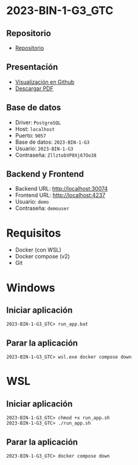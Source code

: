 # 2023-BIN-1-G3_GTC
## Repositorio
* [Repositorio](https://github.com/CampusDual/2023-BIN-1-G3_GTC)
## Presentación
* [Visualización en Github](https://github.com/CampusDual/2023-BIN-1-G3_GTC/blob/main/Presentacion%20GTC.pdf)
* [Descargar PDF](https://raw.github.com/CampusDual/2023-BIN-1-G3_GTC/main/Presentacion%20GTC.pdf)
## Base de datos
* Driver: `PostgreSQL`
* Host: `localhost`
* Puerto: `9057`
* Base de datos: `2023-BIN-1-G3`
* Usuario: `2023-BIN-1-G3`
* Contraseña: `ZllztobVP8Xj67Oo38`
## Backend y Frontend
* Backend URL: [http://localhost:30074](http://localhost:30074)
* Frontend URL: [http://localhost:4237](http://localhost:4237)
* Usuario: `demo`
* Contraseña: `demouser`

# Requisitos
* Docker (con WSL)
* Docker compose (v2)
* Git

# Windows
## Iniciar aplicación
```
2023-BIN-1-G3_GTC> run_app.bat
```
## Parar la aplicación
```
2023-BIN-1-G3_GTC> wsl.exe docker compose down
```

# WSL
## Iniciar aplicación
```
2023-BIN-1-G3_GTC> chmod +x run_app.sh
2023-BIN-1-G3_GTC> ./run_app.sh
```
## Parar la aplicación
```
2023-BIN-1-G3_GTC> docker compose down
```
